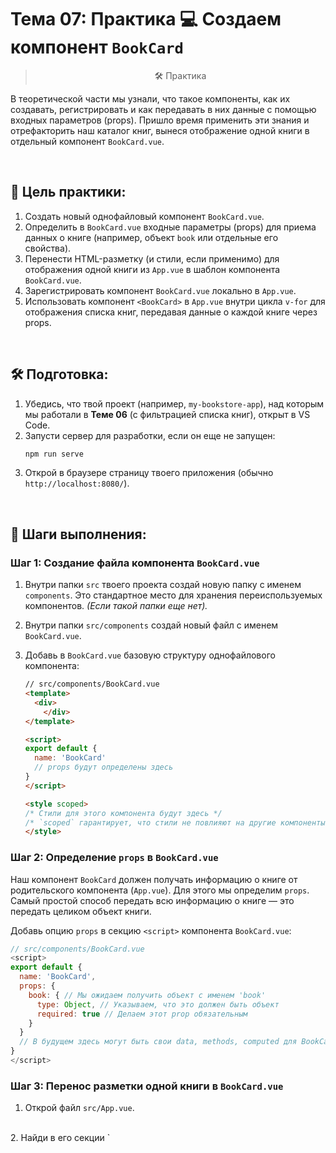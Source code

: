 # Тема 07: Практика 💻 Создаем компонент `BookCard`
> <p align=center> 🛠️ Практика </p>

В теоретической части мы узнали, что такое компоненты, как их создавать, регистрировать и как передавать в них данные с помощью входных параметров (props). Пришло время применить эти знания и отрефакторить наш каталог книг, вынеся отображение одной книги в отдельный компонент `BookCard.vue`.

<br>

## 🎯 Цель практики:

1.  Создать новый однофайловый компонент `BookCard.vue`.
2.  Определить в `BookCard.vue` входные параметры (props) для приема данных о книге (например, объект `book` или отдельные его свойства).
3.  Перенести HTML-разметку (и стили, если применимо) для отображения одной книги из `App.vue` в шаблон компонента `BookCard.vue`.
4.  Зарегистрировать компонент `BookCard.vue` локально в `App.vue`.
5.  Использовать компонент `<BookCard>` в `App.vue` внутри цикла `v-for` для отображения списка книг, передавая данные о каждой книге через props.

<br>

## 🛠️ Подготовка:

1.  Убедись, что твой проект (например, `my-bookstore-app`), над которым мы работали в **Теме 06** (с фильтрацией списка книг), открыт в VS Code.
2.  Запусти сервер для разработки, если он еще не запущен:
    ```bash
    npm run serve
    ```
3.  Открой в браузере страницу твоего приложения (обычно `http://localhost:8080/`).

<br>

## 🚀 Шаги выполнения:

### Шаг 1: Создание файла компонента `BookCard.vue`

1.  Внутри папки `src` твоего проекта создай новую папку с именем `components`. Это стандартное место для хранения переиспользуемых компонентов.
    *(Если такой папки еще нет).*
2.  Внутри папки `src/components` создай новый файл с именем `BookCard.vue`.
3.  Добавь в `BookCard.vue` базовую структуру однофайлового компонента:

    ```html
    // src/components/BookCard.vue
    <template>
      <div>
        </div>
    </template>

    <script>
    export default {
      name: 'BookCard'
      // props будут определены здесь
    }
    </script>

    <style scoped>
    /* Стили для этого компонента будут здесь */
    /* `scoped` гарантирует, что стили не повлияют на другие компоненты */
    </style>
    ```

### Шаг 2: Определение `props` в `BookCard.vue`

Наш компонент `BookCard` должен получать информацию о книге от родительского компонента (`App.vue`). Для этого мы определим `props`. Самый простой способ передать всю информацию о книге — это передать целиком объект книги.

Добавь опцию `props` в секцию `<script>` компонента `BookCard.vue`:

```js
// src/components/BookCard.vue
<script>
export default {
  name: 'BookCard',
  props: {
    book: { // Мы ожидаем получить объект с именем 'book'
      type: Object, // Указываем, что это должен быть объект
      required: true // Делаем этот prop обязательным
    }
  }
  // В будущем здесь могут быть свои data, methods, computed для BookCard
}
</script>
```

### Шаг 3: Перенос разметки одной книги в `BookCard.vue`

1. Открой файл `src/App.vue`.
<br>
2. Найди в его секции `<template>` блок кода внутри `v-for`, который отвечает за отображение одной книги (вероятно, это `div` с классом `book-card`).
<br>
3. **Скопируй** эту разметку (содержимое одного `book-card`, без самого `v-for`) и вставь её в секцию `<template>` файла `BookCard.vue`.
<br>
4. Теперь **адаптируй** эту разметку в `BookCard.vue` так, чтобы она использовала данные из пропа `book` (который мы определили на Шаге 2). Вместо `book_item.title` (или как у тебя называлась переменная цикла) теперь будет `book.title`, вместо `book_item.author` -> `book.author`, и так далее.

```html
// src/components/BookCard.vue - <template>
<template>
  <div class="book-card"> <img :src="book.coverImageUrl" :alt="'Обложка книги ' + book.title" class="book-cover">
    <h3>{{ book.title }} <span v-if="book.isBestseller" class="bestseller-badge">🔥 Бестселлер!</span></h3>
    <p><strong>Автор:</strong> {{ book.author }}</p>
    <p><strong>Цена:</strong> {{ book.price }} руб.</p>
    <p v-if="!book.inStock" class="out-of-stock">Нет в наличии</p>
    <p v-else class="in-stock">В наличии</p>

    <div class="book-actions">
      <button @click="handleDetailsClick">Подробнее</button>
      <button @click="handleLikeClick">👍 Нравится</button>
      <button @click="handleFavoriteClick">❤️ Избранное</button>
    </div>
  </div>
</template>
```

**Примечание по кнопкам:** В `BookCard.vue` мы пока не можем напрямую вызывать методы `showBookDetails` и `incrementTotalLikes` из `App.vue`. Для этого нам понадобятся пользовательские события (тема 08). Пока что можно создать "заглушки" для этих методов в `BookCard.vue` или просто оставить кнопки без функционала (или с простым `alert`).

Для этой практики давайте создадим простые методы-заглушки в `BookCard.vue`, чтобы не было ошибок:

```js
// src/components/BookCard.vue - <script>
// ...
// export default {
//   props: { book: { type: Object, required: true }},
    methods: {
      handleDetailsClick() {
        console.log('Клик "Подробнее" на компоненте BookCard для:', this.book.title);
        alert('Функционал "Подробнее" будет реализован через события компонента.');
      },
      handleLikeClick() {
        console.log('Клик "Нравится" на компоненте BookCard для:', this.book.title);
        alert('Функционал "Нравится" будет реализован через события компонента.');
      },
      handleFavoriteClick() {
        alert('Книга "' + this.book.title + '" (из компонента) добавлена в избранное!');
      }
    }
// }
// ...
```

### Шаг 4: Перенос стилей (рекомендуется)

Чтобы компонент `BookCard` был действительно самодостаточным, перенеси стили, относящиеся к `.book-card` и его внутренним элементам (например, `.book-cover`, `.out-of-stock`, `.bestseller-badge`, `.book-actions button`), из `<style>` файла `App.vue` в секцию `<style scoped>` файла `BookCard.vue`.

Если в `App.vue` у тебя были общие стили для всех карточек, теперь они будут инкапсулированы в `BookCard.vue`. Убедись, что в `App.vue` не осталось стилей, специфичных только для одной карточки.

```vue
// src/components/BookCard.vue - <style scoped>
<style scoped>
.book-card {
  border: 1px solid #ddd;
  border-radius: 8px;
  padding: 15px;
  width: 220px;
  box-shadow: 2px 2px 8px rgba(0,0,0,0.1);
  display: flex;
  flex-direction: column;
  align-items: center;
  background-color: white; /* Добавим фон, чтобы карточки выделялись */
}
.book-cover {
  width: 100px;
  height: 150px;
  object-fit: cover;
  margin-bottom: 10px;
  border: 1px solid #eee;
}
h3 {
  margin: 10px 0 5px;
  font-size: 1.1em;
  line-height: 1.2;
  min-height: 2.4em; /* Для выравнивания высоты заголовков */
  text-align: center;
}
p {
  margin: 5px 0;
  font-size: 0.9em;
  text-align: center;
}
.out-of-stock { color: red; font-weight: bold; }
.in-stock { color: green; }
.bestseller-badge {
  background-color: #ffc107;
  color: #333;
  padding: 2px 6px;
  border-radius: 4px;
  font-size: 0.75em;
  font-weight: bold;
  margin-left: 8px;
  vertical-align: middle;
}
.book-actions {
  margin-top: 10px;
  display: flex;
  gap: 10px;
}
.book-actions button {
  padding: 8px 12px;
  border: 1px solid #ccc;
  background-color: #f0f0f0;
  border-radius: 4px;
  cursor: pointer;
  font-size: 0.85em; /* Немного уменьшим шрифт кнопок */
}
.book-actions button:hover {
  background-color: #e0e0e0;
}
</style>
```

### Шаг 5: Регистрация и использование `BookCard` в `App.vue`

Теперь вернемся в `src/App.vue`.

1. **Импортируй компонент `BookCard` в секции `<script>`:**

```vue
// src/App.vue - <script>
import BookCard from './components/BookCard.vue'; // Убедись, что путь правильный

export default {
  name: 'App',
  // 👇 Добавляем опцию components для локальной регистрации 👇
  components: {
    BookCard // Теперь <BookCard> (или <book-card>) можно использовать в шаблоне App.vue
  },
  data() {
    // ... твои данные ...
  },
  computed: {
    // ... твои вычисляемые свойства (filteredBooks) ...
  },
  methods: {
    // Методы showBookDetails, incrementTotalLikes и др. ПОКА ОСТАЮТСЯ ЗДЕСЬ.
    // Мы НЕ будем их вызывать напрямую из BookCard в этой практике.
    // Это будет темой следующего занятия (пользовательские события).
  }
  // ... watch ...
}
</script>
```

2. **Измени цикл `v-for` в `<template>` файла `App.vue`:**

Удали старую разметку для отображения книги внутри цикла (ты её уже перенес в `BookCard.vue`). Вместо этого используй свой новый компонент `<BookCard>`. Не забудь передать объект `book` в качестве пропа и сохранить `:key`.

```vue
<div class="book-list">
  <BookCard
    v-for="currentBook in filteredBooks"
    :key="currentBook.id"
    :book="currentBook"
  />
</div>
```

### Шаг 6: Проверьте результат в браузере

Сохрани оба файла (`App.vue` и `BookCard.vue`).

* Открой приложение в браузере. Визуально страница должна выглядеть так же, как и до рефакторинга (или очень похоже, если ты немного изменил стили).
* Список книг должен по-прежнему фильтроваться при вводе в поле поиска.
* **Функциональность кнопок "Подробнее" и "Нравится":** Если ты создал методы-заглушки в `BookCard.vue`, то при клике на эти кнопки ты увидишь `alert` или сообщения в консоли от `BookCard.vue`. Глобальный счетчик лайков в `App.vue` обновляться **не будет**, и детализация в консоли от `App.vue` тоже. Это нормально для данного этапа! Мы исправим это в следующей теме, изучив пользовательские события. Кнопка "❤️ Избранное" с простым `alert` из `BookCard` должна работать.

<br>

## 📝 Итоговый код (основные части):

**`src/components/BookCard.vue` (полностью):**

```html
<template>
  <div class="book-card">
    <img :src="book.coverImageUrl" :alt="'Обложка книги ' + book.title" class="book-cover">
    <h3>{{ book.title }} <span v-if="book.isBestseller" class="bestseller-badge">🔥 Бестселлер!</span></h3>
    <p><strong>Автор:</strong> {{ book.author }}</p>
    <p><strong>Цена:</strong> {{ book.price }} руб.</p>
    <p v-if="!book.inStock" class="out-of-stock">Нет в наличии</p>
    <p v-else class="in-stock">В наличии</p>
    <div class="book-actions">
      <button @click="handleDetailsClick">Подробнее</button>
      <button @click="handleLikeClick">👍 Нравится</button>
      <button @click="handleFavoriteClick">❤️ Избранное</button>
    </div>
  </div>
</template>

<script>
export default {
  name: 'BookCard',
  props: {
    book: {
      type: Object,
      required: true
    }
  },
  methods: {
    handleDetailsClick() {
      console.log('(BookCard) Клик "Подробнее" для:', this.book.title);
      alert('Детализация для "' + this.book.title + '" будет доступна позже.');
    },
    handleLikeClick() {
      console.log('(BookCard) Клик "Нравится" для:', this.book.title);
      alert('Функция "Нравится" для "' + this.book.title + '" будет обработана в App.vue.');
    },
    handleFavoriteClick() {
      alert('Книга "' + this.book.title + '" (из компонента BookCard) добавлена в избранное!');
    }
  }
}
</script>

<style scoped>
.book-card {
  border: 1px solid #ddd;
  border-radius: 8px;
  padding: 15px;
  width: 220px;
  box-shadow: 2px 2px 8px rgba(0,0,0,0.1);
  display: flex;
  flex-direction: column;
  align-items: center;
  background-color: white;
}
.book-cover {
  width: 100px;
  height: 150px;
  object-fit: cover;
  margin-bottom: 10px;
  border: 1px solid #eee;
}
h3 { margin: 10px 0 5px; font-size: 1.1em; line-height: 1.2; min-height: 2.4em; text-align: center; }
p { margin: 5px 0; font-size: 0.9em; text-align: center; }
.out-of-stock { color: red; font-weight: bold; }
.in-stock { color: green; }
.bestseller-badge { background-color: #ffc107; color: #333; padding: 2px 6px; border-radius: 4px; font-size: 0.75em; font-weight: bold; margin-left: 8px; vertical-align: middle; }
.book-actions { margin-top: 10px; display: flex; gap: 10px; }
.book-actions button { padding: 8px 10px; border: 1px solid #ccc; background-color: #f0f0f0; border-radius: 4px; cursor: pointer; font-size: 0.8em; }
.book-actions button:hover { background-color: #e0e0e0; }
</style>
```

**`src/App.vue` (ключевые изменения):**

```html
<template>
  <div id="book-catalog-app">
    <h1>{{ pageTitle }}</h1>
    <p>❤️ Всего понравилось: {{ totalLikes }}</p> <div class="search-bar">
      <label for="searchInput">Поиск: </label>
      <input type="text" id="searchInput" placeholder="Введите название книги..." v-model="searchTerm">
      <p>Текущий поисковый запрос: <strong>"{{ searchTerm }}"</strong> (Найдено: {{ foundBooksCount }})</p>
    </div>
    
    <div class="sort-criteria-selector" style="margin-bottom: 20px;">
      <label for="sortSelect">Сортировать по: </label>
      <select id="sortSelect" v-model="selectedSortCriterion">
        <option value="title">Названию</option>
        <option value="author">Автору</option>
        <option value="priceAsc">Цене (сначала дешевые)</option>
        <option value="priceDesc">Цене (сначала дорогие)</option>
      </select>
      <p>Текущий критерий: <strong>{{ selectedSortCriterion }}</strong></p>
    </div>
    <hr>

    <div class="book-list">
      <BookCard
        v-for="bookItem in filteredBooks" 
        :key="bookItem.id"
        :book="bookItem"
      />
      <p v-if="searchTerm && !filteredBooks.length" class="no-results">
        По вашему запросу "{{ searchTerm }}" ничего не найдено.
      </p>
    </div>
  </div>
</template>

<script>
import BookCard from './components/BookCard.vue'; // 1. Импорт

export default {
  name: 'App',
  components: { // 2. Локальная регистрация
    BookCard
  },
  data() {
    return {
      pageTitle: 'Наш Книжный Каталог',
      totalLikes: 0, // Этот счетчик пока не будет обновляться от BookCard
      searchTerm: '',
      selectedSortCriterion: 'title',
      books: [
        { id: 1, title: 'Vue.js: Путь к Мастерству', author: 'Елена Разработчикова', price: 1500, coverImageUrl: '[https://placehold.co/120x180/42b983/ffffff?text=VueMastery&font=arial](https://placehold.co/120x180/42b983/ffffff?text=VueMastery&font=arial)', inStock: true, isBestseller: true },
        { id: 2, title: 'JavaScript для Профессионалов', author: 'Иван Кодер', price: 1250, coverImageUrl: '[https://placehold.co/120x180/f0db4f/000000?text=JSPro&font=arial](https://placehold.co/120x180/f0db4f/000000?text=JSPro&font=arial)', inStock: false, isBestseller: false },
        { id: 3, title: 'HTML и CSS: Современные Техники', author: 'Ольга Верстальщица', price: 990, coverImageUrl: '[https://placehold.co/120x180/e34f26/ffffff?text=HTMLCSS&font=arial](https://placehold.co/120x180/e34f26/ffffff?text=HTMLCSS&font=arial)', inStock: true, isBestseller: false }
      ]
    };
  },
  computed: {
    filteredBooks() {
      // ... (код из предыдущей практики) ...
      const term = this.searchTerm.trim().toLowerCase();
      if (!term) return this.books;
      return this.books.filter(book => book.title.toLowerCase().includes(term));
    },
    totalBooksInCatalog() { return this.books.length; },
    foundBooksCount() { return this.filteredBooks.length; }
  },
  methods: {
    // Эти методы теперь НЕ вызываются напрямую из BookCard
    // showBookDetails(book) { /* ... */ },
    // incrementTotalLikes() { /* ... */ }
  },
  watch: {
    searchTerm(newValue) {
      console.log('Пользователь ищет (watch в App.vue):', newValue);
    }
  }
}
</script>

<style>
/* Общие стили для App.vue можно оставить здесь */
/* Стили для .book-card и его содержимого теперь в BookCard.vue */
#book-catalog-app { /* ... */ }
.book-list { /* ... */ }
/* ... другие общие стили ... */
.search-bar, .sort-criteria-selector { margin-bottom: 15px; padding: 10px; background-color: #f9f9f9; border-radius: 5px; }
.search-bar input[type="text"], .sort-criteria-selector select { padding: 8px; margin-left: 5px; border: 1px solid #ccc; border-radius: 4px; }
.search-bar p, .sort-criteria-selector p { margin-top: 5px; font-size: 0.9em; color: #555; }
.no-results {
  width: 100%;
  text-align: center;
  font-style: italic;
  color: #777;
  padding: 20px;
}
hr { margin: 20px 0; }
</style>
```

<br>

## 🤔 Что мы сделали:

* Создали отдельный, переиспользуемый компонент `BookCard.vue`.
* Определили в нем `props` для получения данных о книге.
* Перенесли разметку и стили для одной книги в этот компонент, сделав его самодостаточным.
* Зарегистрировали `BookCard` в `App.vue` и использовали его в цикле `v-for`, передавая данные через props.
* Временно "отключили" или сделали заглушками методы кнопок внутри `BookCard`, так как для их полноценной работы с `App.vue` потребуется механизм событий.

Это огромный шаг к созданию более структурированных и поддерживаемых Vue-приложений! Ты научился декомпозировать интерфейс на компоненты.

> В `TASK.MD` ты сможешь попрактиковаться в передаче props и, возможно, создать еще один простой компонент.

---


<div align=center style="display:flex;justify-content:center;"> 

**[⬅️ Назад](./THEORY.md) | [Вперед ➡️](./TASK.md)** 

</div>